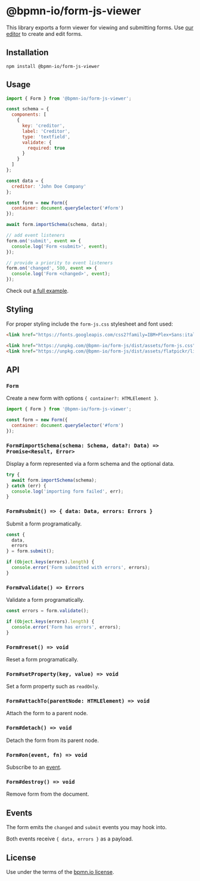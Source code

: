 # @bpmn-io/form-js-viewer

This library exports a form viewer for viewing and submitting forms. Use [our editor](../form-js-editor) to create and edit forms.


## Installation

```
npm install @bpmn-io/form-js-viewer
```


## Usage

```javascript
import { Form } from '@bpmn-io/form-js-viewer';

const schema = {
  components: [
    {
      key: 'creditor',
      label: 'Creditor',
      type: 'textfield',
      validate: {
        required: true
      }
    }
  ]
};

const data = {
  creditor: 'John Doe Company'
};

const form = new Form({
  container: document.querySelector('#form')
});

await form.importSchema(schema, data);

// add event listeners
form.on('submit', event => {
  console.log('Form <submit>', event);
});

// provide a priority to event listeners
form.on('changed', 500, event => {
  console.log('Form <changed>', event);
});
```

Check out [a full example](https://github.com/bpmn-io/form-js-examples).


## Styling

For proper styling include the `form-js.css` stylesheet and font used:

```html
<link href="https://fonts.googleapis.com/css2?family=IBM+Plex+Sans:ital,wght@0,400;0,600;1,400&display=swap" rel="stylesheet">

<link href="https://unpkg.com/@bpmn-io/form-js/dist/assets/form-js.css" rel="stylesheet">
<link href="https://unpkg.com/@bpmn-io/form-js/dist/assets/flatpickr/light.css" rel="stylesheet">
```


## API

### `Form`

Create a new form with options `{ container?: HTMLElement }`.

```javascript
import { Form } from '@bpmn-io/form-js-viewer';

const form = new Form({
  container: document.querySelector('#form')
});
```


### `Form#importSchema(schema: Schema, data?: Data) => Promise<Result, Error>`

Display a form represented via a form schema and the optional data.

```javascript
try {
  await form.importSchema(schema);
} catch (err) {
  console.log('importing form failed', err);
}
```


### `Form#submit() => { data: Data, errors: Errors }`

Submit a form programatically.

```javascript
const {
  data,
  errors
} = form.submit();

if (Object.keys(errors).length) {
  console.error('Form submitted with errors', errors);
}
```


### `Form#validate() => Errors`

Validate a form programatically.

```javascript
const errors = form.validate();

if (Object.keys(errors).length) {
  console.error('Form has errors', errors);
}
```


### `Form#reset() => void`

Reset a form programatically.


### `Form#setProperty(key, value) => void`

Set a form property such as `readOnly`.


### `Form#attachTo(parentNode: HTMLElement) => void`


Attach the form to a parent node.


### `Form#detach() => void`


Detach the form from its parent node.


### `Form#on(event, fn) => void`

Subscribe to an [event](#events).


### `Form#destroy() => void`

Remove form from the document.


## Events

The form emits the `changed` and `submit` events you may hook into.

Both events receive `{ data, errors }` as a payload.


## License

Use under the terms of the [bpmn.io license](http://bpmn.io/license).
